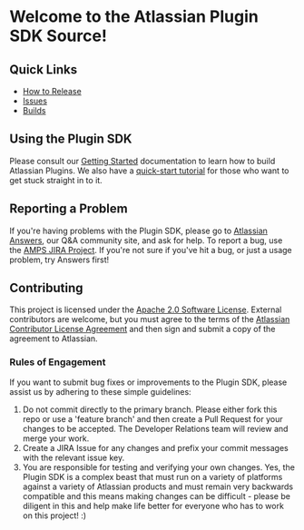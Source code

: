 # Welcome to the Atlassian Plugin SDK Source!

## Quick Links

* [How to Release][2]
* [Issues][1]
* [Builds](https://extranet-bamboo.internal.atlassian.com/browse/AMPS)

## Using the Plugin SDK

Please consult our [Getting Started](https://developer.atlassian.com/display/DOCS/Getting+Started) documentation to learn how to build Atlassian Plugins. We also have a [quick-start tutorial](https://developer.atlassian.com/display/DOCS/Set+up+the+Atlassian+Plugin+SDK+and+Build+a+Project) for those who want to get stuck straight in to it.

## Reporting a Problem

If you're having problems with the Plugin SDK, please go to [Atlassian Answers](https://answers.atlassian.com), our Q&A community site, and ask for help. To report a bug, use the [AMPS JIRA Project][1]. If you're not sure if you've hit a bug, or just a usage problem, try Answers first!

## Contributing

This project is licensed under the [Apache 2.0 Software License](https://bitbucket.org/atlassian/amps/src/master/LICENSE). External contributors are welcome, but you must agree to the terms of the [Atlassian Contributor License Agreement](https://developer.atlassian.com/display/ABOUT/Atlassian+Contributor+License+Agreement) and then sign and submit a copy of the agreement to Atlassian.

### Rules of Engagement

If you want to submit bug fixes or improvements to the Plugin SDK, please assist us by adhering to these simple guidelines:

1. Do not commit directly to the primary branch. Please either fork this repo or use a 'feature branch' and then create a Pull Request for your changes to be accepted. The Developer Relations team will review and merge your work.
2. Create a JIRA Issue for any changes and prefix your commit messages with the relevant issue key.
3. You are responsible for testing and verifying your own changes. Yes, the Plugin SDK is a complex beast that must run on a variety of platforms against a variety of Atlassian products and must remain very backwards compatible and this means making changes can be difficult - please be diligent in this and help make life better for everyone who has to work on this project! :)


[1]: https://ecosystem.atlassian.net/browse/AMPS
[2]: https://extranet.atlassian.com/pages/viewpage.action?pageId=2130217184